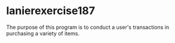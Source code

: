 # lanierexercise187
The purpose of this program is to conduct a user's transactions in purchasing a variety of items.
